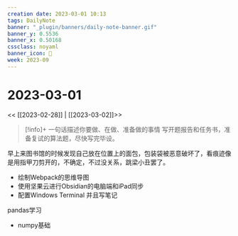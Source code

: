 ```yaml
---
creation date: 2023-03-01 10:13
tags: DailyNote
banner: "_plugin/banners/daily-note-banner.gif"
banner_y: 0.5536
banner_x: 0.50168
cssclass: noyaml
banner_icon: 💌
week: 2023-09
---
```


# 2023-03-01

<< [[2023-02-28]] | [[2023-03-02]]>>


> [!info]+ 一句话描述你要做、在做、准备做的事情
> 写开题报告和任务书，准备复试的算法题，尽快写完毕设。

早上来图书馆的时候发现自己放在位置上的面包，包装袋被恶意破坏了，看痕迹像是用指甲刀剪开的，不确定，不过没关系，跳梁小丑罢了。

- 绘制Webpack的思维导图
- 使用坚果云进行Obsidian的电脑端和iPad同步
- 配置Windows Terminal 并且写笔记

pandas学习
- numpy基础